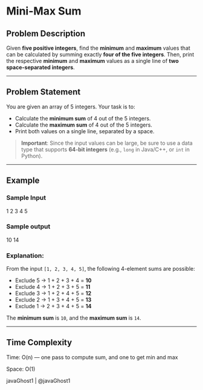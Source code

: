 #  Mini-Max Sum

## Problem Description

Given **five positive integers**, find the **minimum** and **maximum** values that can be calculated by summing exactly **four of the five integers**. Then, print the respective **minimum** and **maximum** values as a single line of **two space-separated integers**.

---

## Problem Statement

You are given an array of 5 integers. Your task is to:

- Calculate the **minimum sum** of 4 out of the 5 integers.
- Calculate the **maximum sum** of 4 out of the 5 integers.
- Print both values on a single line, separated by a space.

> **Important**: Since the input values can be large, be sure to use a data type that supports **64-bit integers** (e.g., `long` in Java/C++, or `int` in Python).

---

## Example

### Sample Input
1 2 3 4 5

### Sample output
10 14

### Explanation:
From the input `[1, 2, 3, 4, 5]`, the following 4-element sums are possible:
- Exclude 5 → 1 + 2 + 3 + 4 = **10**
- Exclude 4 → 1 + 2 + 3 + 5 = **11**
- Exclude 3 → 1 + 2 + 4 + 5 = **12**
- Exclude 2 → 1 + 3 + 4 + 5 = **13**
- Exclude 1 → 2 + 3 + 4 + 5 = **14**

The **minimum sum** is `10`, and the **maximum sum** is `14`.

---
## Time Complexity
Time: O(n) 
— one pass to compute sum, and one to get min and max

Space: O(1)

javaGhost1 | @javaGhost1
